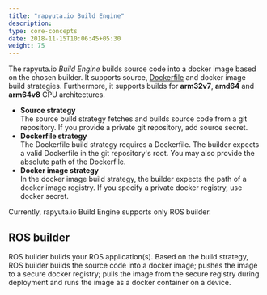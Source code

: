 ```yaml
---
title: "rapyuta.io Build Engine"
description:
type: core-concepts
date: 2018-11-15T10:06:45+05:30
weight: 75
---
```

The rapyuta.io _Build Engine_ builds source code into a docker image based on the
chosen builder. It supports source, [Dockerfile](https://docs.docker.com/engine/reference/builder/)
and docker image build strategies. Furthermore, it supports builds for
**arm32v7**, **amd64** and **arm64v8** CPU architectures.

* **Source strategy**    
  The source build strategy fetches and builds source code from a git repository.
  If you provide a private git repository, add source secret.
* **Dockerfile strategy**    
  The Dockerfile build strategy requires a Dockerfile. The builder expects a
  valid Dockerfile in the git repository's root. You may also provide the
  absolute path of the Dockerfile.
* **Docker image strategy**    
  In the docker image build strategy, the builder expects the path of a docker
  image registry. If you specify a private docker registry, use docker secret.

Currently, rapyuta.io Build Engine supports only ROS builder.

## ROS builder
ROS builder builds your ROS application(s). Based on the build strategy,
ROS builder builds the source code into a docker image; pushes the image to a
secure docker registry; pulls the image from the secure registry during
deployment and runs the image as a docker container on a device.
